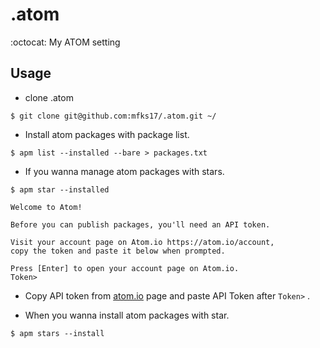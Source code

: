 # .atom
:octocat: My ATOM setting

## Usage

- clone .atom

```
$ git clone git@github.com:mfks17/.atom.git ~/
```

- Install atom packages with package list.

```
$ apm list --installed --bare > packages.txt
```

- If you wanna manage atom packages with stars.

```
$ apm star --installed

Welcome to Atom!

Before you can publish packages, you'll need an API token.

Visit your account page on Atom.io https://atom.io/account,
copy the token and paste it below when prompted.

Press [Enter] to open your account page on Atom.io.
Token>
```

- Copy API token from [atom.io](https://atom.io/) page and paste API Token after ```Token>``` .

- When you wanna install atom packages with star.

```
$ apm stars --install
```
